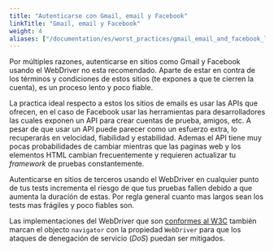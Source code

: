 ```yaml
---
title: "Autenticarse con Gmail, email y Facebook"
linkTitle: "Gmail, email y Facebook"
weight: 4
aliases: ["/documentation/es/worst_practices/gmail_email_and_facebook_logins/"]
---
```


Por múltiples razones, autenticarse en sitios como Gmail y Facebook usando el 
WebDriver no esta recomendado.
Aparte de estar en contra de los términos y condiciones de estos sitios (te 
expones a que te cierren la cuenta), es un proceso lento y poco fiable.

La practica ideal respecto a estos los sitios de emails es usar las APIs que 
ofrecen, en el caso de Facebook usar las herramientas para desarrolladores las 
cuales exponen un API para crear cuentas de prueba, amigos, etc.
A pesar de que usar un API puede parecer como un esfuerzo extra, lo recuperarás 
en velocidad, fiabilidad y estabilidad.
Ademas el API tiene muy pocas probabilidades de cambiar mientras que las paginas 
web y los elementos HTML cambian frecuentemente y requieren actualizar tu 
_framework_ de pruebas constantemente.

Autenticarse en sitios de terceros usando el WebDriver en cualquier punto de tus
tests incrementa el riesgo de que tus pruebas fallen debido a que aumenta la 
duración de estas.
Por regla general cuanto mas largos sean los tests mas frágiles y poco fiables 
son.

Las implementaciones del WebDriver que son 
[conformes al W3C](//w3c.github.io/webdriver/webdriver-spec.html)
también marcan el objecto `navigator` con la propiedad `WebDriver` para que los
ataques de denegación de servicio (_DoS_) puedan ser mitigados.